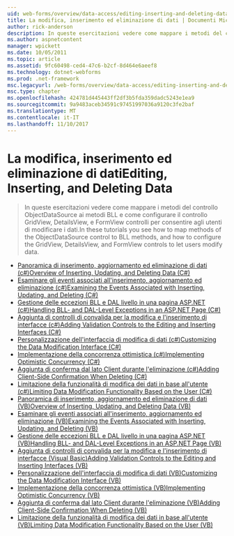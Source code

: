 ```yaml
---
uid: web-forms/overview/data-access/editing-inserting-and-deleting-data/index
title: La modifica, inserimento ed eliminazione di dati | Documenti Microsoft
author: rick-anderson
description: In queste esercitazioni vedere come mappare i metodi del controllo ObjectDataSource ai metodi BLL e come configurare il controllo GridView, DetailsView e FormView co...
ms.author: aspnetcontent
manager: wpickett
ms.date: 10/05/2011
ms.topic: article
ms.assetid: 9fc60498-ced4-47c6-b2cf-8d464e6aeef8
ms.technology: dotnet-webforms
ms.prod: .net-framework
msc.legacyurl: /web-forms/overview/data-access/editing-inserting-and-deleting-data
msc.type: chapter
ms.openlocfilehash: 424781d445443ff2df3b5fda359dadc5243e1ea9
ms.sourcegitcommit: 9a9483aceb34591c97451997036a9120c3fe2baf
ms.translationtype: MT
ms.contentlocale: it-IT
ms.lasthandoff: 11/10/2017
---
```

<a name="editing-inserting-and-deleting-data"></a><span data-ttu-id="3f6bc-103">La modifica, inserimento ed eliminazione di dati</span><span class="sxs-lookup"><span data-stu-id="3f6bc-103">Editing, Inserting, and Deleting Data</span></span>
====================
> <span data-ttu-id="3f6bc-104">In queste esercitazioni vedere come mappare i metodi del controllo ObjectDataSource ai metodi BLL e come configurare il controllo GridView, DetailsView, e FormView controlli per consentire agli utenti di modificare i dati.</span><span class="sxs-lookup"><span data-stu-id="3f6bc-104">In these tutorials you see how to map methods of the ObjectDataSource control to BLL methods, and how to configure the GridView, DetailsView, and FormView controls to let users modify data.</span></span>


- [<span data-ttu-id="3f6bc-105">Panoramica di inserimento, aggiornamento ed eliminazione di dati (c#)</span><span class="sxs-lookup"><span data-stu-id="3f6bc-105">Overview of Inserting, Updating, and Deleting Data (C#)</span></span>](an-overview-of-inserting-updating-and-deleting-data-cs.md)
- [<span data-ttu-id="3f6bc-106">Esaminare gli eventi associati all'inserimento, aggiornamento ed eliminazione (c#)</span><span class="sxs-lookup"><span data-stu-id="3f6bc-106">Examining the Events Associated with Inserting, Updating, and Deleting (C#)</span></span>](examining-the-events-associated-with-inserting-updating-and-deleting-cs.md)
- [<span data-ttu-id="3f6bc-107">Gestione delle eccezioni BLL e DAL livello in una pagina ASP.NET (c#)</span><span class="sxs-lookup"><span data-stu-id="3f6bc-107">Handling BLL- and DAL-Level Exceptions in an ASP.NET Page (C#)</span></span>](handling-bll-and-dal-level-exceptions-in-an-asp-net-page-cs.md)
- [<span data-ttu-id="3f6bc-108">Aggiunta di controlli di convalida per la modifica e l'inserimento di interfacce (c#)</span><span class="sxs-lookup"><span data-stu-id="3f6bc-108">Adding Validation Controls to the Editing and Inserting Interfaces (C#)</span></span>](adding-validation-controls-to-the-editing-and-inserting-interfaces-cs.md)
- [<span data-ttu-id="3f6bc-109">Personalizzazione dell'interfaccia di modifica di dati (c#)</span><span class="sxs-lookup"><span data-stu-id="3f6bc-109">Customizing the Data Modification Interface (C#)</span></span>](customizing-the-data-modification-interface-cs.md)
- [<span data-ttu-id="3f6bc-110">Implementazione della concorrenza ottimistica (c#)</span><span class="sxs-lookup"><span data-stu-id="3f6bc-110">Implementing Optimistic Concurrency (C#)</span></span>](implementing-optimistic-concurrency-cs.md)
- [<span data-ttu-id="3f6bc-111">Aggiunta di conferma dal lato Client durante l'eliminazione (c#)</span><span class="sxs-lookup"><span data-stu-id="3f6bc-111">Adding Client-Side Confirmation When Deleting (C#)</span></span>](adding-client-side-confirmation-when-deleting-cs.md)
- [<span data-ttu-id="3f6bc-112">Limitazione della funzionalità di modifica dei dati in base all'utente (c#)</span><span class="sxs-lookup"><span data-stu-id="3f6bc-112">Limiting Data Modification Functionality Based on the User (C#)</span></span>](limiting-data-modification-functionality-based-on-the-user-cs.md)
- [<span data-ttu-id="3f6bc-113">Panoramica di inserimento, aggiornamento ed eliminazione di dati (VB)</span><span class="sxs-lookup"><span data-stu-id="3f6bc-113">Overview of Inserting, Updating, and Deleting Data (VB)</span></span>](an-overview-of-inserting-updating-and-deleting-data-vb.md)
- [<span data-ttu-id="3f6bc-114">Esaminare gli eventi associati all'inserimento, aggiornamento ed eliminazione (VB)</span><span class="sxs-lookup"><span data-stu-id="3f6bc-114">Examining the Events Associated with Inserting, Updating, and Deleting (VB)</span></span>](examining-the-events-associated-with-inserting-updating-and-deleting-vb.md)
- [<span data-ttu-id="3f6bc-115">Gestione delle eccezioni BLL e DAL livello in una pagina ASP.NET (VB)</span><span class="sxs-lookup"><span data-stu-id="3f6bc-115">Handling BLL- and DAL-Level Exceptions in an ASP.NET Page (VB)</span></span>](handling-bll-and-dal-level-exceptions-in-an-asp-net-page-vb.md)
- [<span data-ttu-id="3f6bc-116">Aggiunta di controlli di convalida per la modifica e l'inserimento di interfacce (Visual Basic)</span><span class="sxs-lookup"><span data-stu-id="3f6bc-116">Adding Validation Controls to the Editing and Inserting Interfaces (VB)</span></span>](adding-validation-controls-to-the-editing-and-inserting-interfaces-vb.md)
- [<span data-ttu-id="3f6bc-117">Personalizzazione dell'interfaccia di modifica di dati (VB)</span><span class="sxs-lookup"><span data-stu-id="3f6bc-117">Customizing the Data Modification Interface (VB)</span></span>](customizing-the-data-modification-interface-vb.md)
- [<span data-ttu-id="3f6bc-118">Implementazione della concorrenza ottimistica (VB)</span><span class="sxs-lookup"><span data-stu-id="3f6bc-118">Implementing Optimistic Concurrency (VB)</span></span>](implementing-optimistic-concurrency-vb.md)
- [<span data-ttu-id="3f6bc-119">Aggiunta di conferma dal lato Client durante l'eliminazione (VB)</span><span class="sxs-lookup"><span data-stu-id="3f6bc-119">Adding Client-Side Confirmation When Deleting (VB)</span></span>](adding-client-side-confirmation-when-deleting-vb.md)
- [<span data-ttu-id="3f6bc-120">Limitazione della funzionalità di modifica dei dati in base all'utente (VB)</span><span class="sxs-lookup"><span data-stu-id="3f6bc-120">Limiting Data Modification Functionality Based on the User (VB)</span></span>](limiting-data-modification-functionality-based-on-the-user-vb.md)

